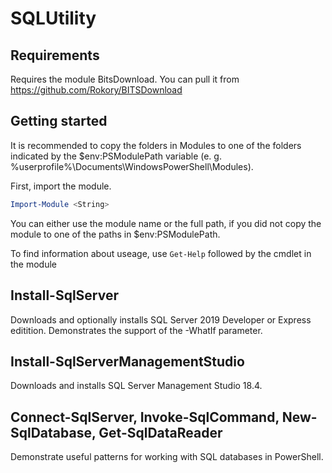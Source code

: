 # SQLUtility

## Requirements

Requires the module BitsDownload. You can pull it from <https://github.com/Rokory/BITSDownload>

## Getting started

It is recommended to copy the folders in Modules to one of the folders indicated by the $env:PSModulePath variable (e. g. %userprofile%\Documents\WindowsPowerShell\Modules).

First, import the module.

````powershell
Import-Module <String>
````

You can either use the module name or the full path, if you did not copy the module to one of the paths in $env:PSModulePath.

To find information about useage, use ```Get-Help``` followed by the cmdlet in the module

## Install-SqlServer

Downloads and optionally installs SQL Server 2019 Developer or Express editition. Demonstrates the support of the -WhatIf parameter.

## Install-SqlServerManagementStudio

Downloads and installs SQL Server Management Studio 18.4.

## Connect-SqlServer, Invoke-SqlCommand, New-SqlDatabase, Get-SqlDataReader

Demonstrate useful patterns for working with SQL databases in PowerShell.

